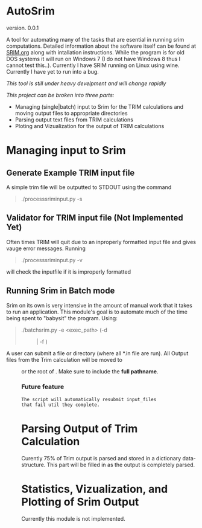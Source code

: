 AutoSrim 
=========
version. 0.0.1

A tool for automating many of the tasks that are esential in running srim computations.
Detailed information about the software itself can be found at [SRIM.org](www.srim.org) along
with intallation instructions. While the program is for old DOS systems it will run on Windows 7
(I do not have Windows 8 thus I cannot test this..). Currently I have SRIM running on Linux
using wine. Currently I have yet to run into a bug.

*This tool is still under heavy develpment and will change rapidly*

*This project can be broken into three parts:*
- Managing (single|batch) input to Srim for the TRIM calculations and moving output files
  to appropriate directories
- Parsing output text files from TRIM calculations
- Ploting and Vizualization for the output of TRIM calculations

# Managing input to Srim

## Generate Example TRIM input file
   A simple trim file will be outputted to STDOUT using the command
   > ./processsriminput.py -s

## Validator for TRIM input file (Not Implemented Yet)
   Often times TRIM will quit due to an inproperly formatted input file and gives
   vauge error messages. Running
   > ./processsriminput.py -v <file>

   will check the inputfile if it is improperly formatted
   
## Running Srim in Batch mode
   Srim on its own is very intensive in the amount of manual work that it
   takes to run an application. This module's goal is to automate much of the time
   being spent to "babysit" the program. Using:
   > ./batchsrim.py -e <exec_path> (-d <dir> | -f <file>)
   
   A user can submit a file or directory (where all *.in file are run). All
   Output files from the Trim calculation will be moved to <dir> or the root of <file>. Make sure
   to include the __full pathname__.
   
### Future feature
    The script will automatically resubmit input_files
    that fail util they complete.

# Parsing Output of Trim Calculation
  Curently 75% of Trim output is parsed and stored in a dictionary data-structure.
  This part will be filled in as the output is completely parsed.

# Statistics, Vizualization, and Plotting of Srim Output
  Currently this module is not implemented. 